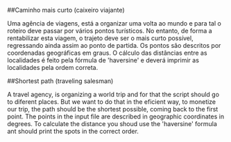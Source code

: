 ##Caminho mais curto (caixeiro viajante)

Uma agência de viagens, está a organizar uma volta ao mundo e para tal o roteiro deve passar por vários pontos turísticos. No entanto, de forma a rentabilizar esta viagem, o trajeto deve ser o mais curto possível, regressando ainda assim ao ponto de partida. Os pontos são descritos por coordenadas geográficas em graus. O cálculo das distâncias entre as localidades é feito pela fórmula de 'haversine' e deverá imprimir as localidades pela ordem correta.


##Shortest path (traveling salesman)

A travel agency, is organizing a world trip and for that the script should go to diferent places. But we want to do that in the eficient way, to monetize our trip, the path should be the shortest possible, coming back to the first point. The points in the input file are described in geographic coordinates in degrees. To calculate the distance you shoud use the 'haversine' formula ant should print the spots in the correct order. 

